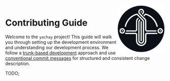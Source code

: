 <img align="right" width="150px" height="150px" src="./assets/logo.png" />

# Contributing Guide

Welcome to the `yachay` project! This guide will walk you through setting up the development environment and
understanding our development process. We follow a [trunk-based development](#tbd) approach and use
[conventional commit messages](#commit-messages) for structured and consistent change description.

TODO;
